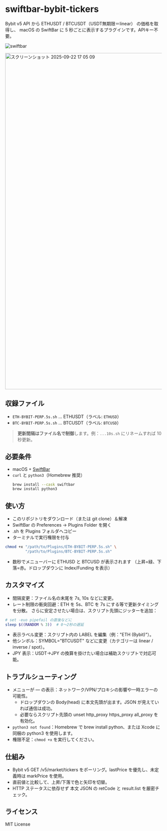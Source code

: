 # swiftbar-bybit-tickers
Bybit v5 API から ETHUSDT / BTCUSDT（USDT無期限＝linear） の価格を取得し、 macOS の SwiftBar に 5 秒ごとに表示するプラグインです。APIキー不要。

![swiftbar](https://dummyimage.com/600x90/eeeeee/333333&text=ETHUSD+$1234.56+%E2%86%91+++BTCUSD+$56789.00+%E2%86%93)

<img width="1920" height="1080" alt="スクリーンショット 2025-09-22 17 05 09" src="https://github.com/user-attachments/assets/43c69b2a-cdbc-4e66-8e67-a1f2c1a6388d" />

## 収録ファイル
- `ETH-BYBIT-PERP.5s.sh` … ETHUSDT（ラベル: `ETHUSD`）
- `BTC-BYBIT-PERP.5s.sh` … BTCUSDT（ラベル: `BTCUSD`）

> **更新間隔はファイル名で制御**します。例：`...10s.sh` にリネームすれば 10 秒更新。

## 必要条件
- macOS + [SwiftBar](https://swiftbar.app/)
- `curl` と `python3`（Homebrew 推奨）
  ```bash
  brew install --cask swiftbar
  brew install python3

## 使い方
- このリポジトリをダウンロード（または git clone）＆解凍
- SwiftBar の Preferences → Plugins Folder を開く
- .sh を Plugins フォルダへコピー
- ターミナルで実行権限を付与
```bash
chmod +x "/path/to/Plugins/ETH-BYBIT-PERP.5s.sh" \
         "/path/to/Plugins/BTC-BYBIT-PERP.5s.sh"
```
- 数秒でメニューバーに ETHUSD と BTCUSD が表示されます
（上昇=緑、下落=赤。ドロップダウンに Index/Funding を表示）

## カスタマイズ
- 間隔変更：ファイル名の末尾を 7s, 10s などに変更。
- レート制限の衝突回避：ETH を 5s、BTC を 7s にする等で更新タイミングを分散。
さらに安定させたい場合は、スクリプト先頭にジッターを追加：

```bash
# set -euo pipefail の直後などに
sleep $((RANDOM % 3))  # 0〜2秒の遅延
```
- 表示ラベル変更：スクリプト内の LABEL を編集（例："ETH (Bybit)"）。
- 他シンボル：SYMBOL="BTCUSDT" などに変更（カテゴリーは linear / inverse / spot）。
- JPY 表示：USDT→JPY の換算を掛けたい場合は補助スクリプトで対応可能。

## トラブルシューティング
- メニューが — の表示：ネットワーク/VPN/プロキシの影響や一時エラーの可能性。
  - ドロップダウンの Body(head) に本文先頭が出ます。JSON が見えていれば通信は成功。
  - 必要ならスクリプト先頭の unset http_proxy https_proxy all_proxy を有効化。
- `python3 not found`：Homebrew で brew install python、または Xcode に同梱の python3 を使用します。
- 権限不足：`chmod +x` を実行してください。

## 仕組み
- Bybit v5 GET /v5/market/tickers をポーリング。lastPrice を優先し、未定義時は markPrice を使用。
- 直前値と比較して、上昇/下落で色と矢印を切替。
- HTTP ステータスに依存せず 本文 JSON の retCode と result.list を厳密チェック。

## ライセンス
MIT License
